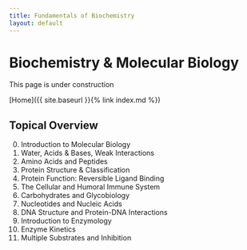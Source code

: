 ```yaml
---
title: Fundamentals of Biochemistry 
layout: default
--- 
```


# Biochemistry & Molecular Biology 

This page is under construction

[Home]({{ site.baseurl }}{% link index.md %})

## Topical Overview

0. Introduction to Molecular Biology
1. Water, Acids & Bases, Weak Interactions
2. Amino Acids and Peptides
3. Protein Structure & Classification
4. Protein Function: Reversible Ligand Binding
5. The Cellular and Humoral Immune System
6. Carbohydrates and Glycobiology
7. Nucleotides and Nucleic Acids
8. DNA Structure and Protein-DNA Interactions
9. Introduction to Enzymology
10. Enzyme Kinetics
11. Multiple Substrates and Inhibition


